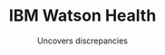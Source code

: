 ---
layout: workpost
title: IBM Watson Health
subtitle: Uncovers discrepancies
year: 2017

imgfolder: ibm
cover_img: ibm.gif
detail_img: [ ]
links:
  
---